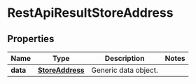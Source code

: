 
# RestApiResultStoreAddress

## Properties
Name | Type | Description | Notes
------------ | ------------- | ------------- | -------------
**data** | [**StoreAddress**](StoreAddress.md) | Generic data object. | 



